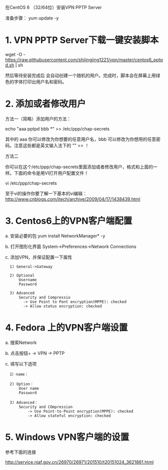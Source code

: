 在CentOS 6 （32/64位）安装VPN PPTP Server

准备步骤： yum update -y

# 1. VPN PPTP Server下载一键安装脚本

wget -O - https://raw.githubusercontent.com/shijingjing1221/vpn/master/centos6_pptpd.sh | sh

然后等待安装完成后 会自动创建一个随机的用户。完成时，脚本会在屏幕上用绿色的字体打印出用户名和密码。



# 2. 添加或者修改用户

方法一（简略）添加用户的方法：

echo "aaa pptpd bbb *"  >> /etc/ppp/chap-secrets

其中的 aaa 你可以修改为你想要的任意用户名，bbb 可以修改为你想用的任意密码。注意这些都是英文输入法下的 "" >>    ！

方法二

你可以在这个/etc/ppp/chap-secrets里面添加或者修改用户，格式和上面的一样。下面的命令是用VI打开用户配置文件！

vi /etc/ppp/chap-secrets

至于vi的操作你要了解一下基本的vi编辑：http://www.cnblogs.com/itech/archive/2009/04/17/1438439.html


# 3. Centos6上的VPN客户端配置

  a. 安装必要的包   yum install NetworkManager* -y
  
  b. 打开图形化界面 System->Preferences->Network Connections
  
  c. 添加VPN，并保证配置一下属性
  
      1) General->Gateway
      
      2) Optional
          Username
          Password
      
      3) Advanced
          Security and Compressio
            -> Use Point to Pont encryption(MPPE): checked
            -> Allow status encryption: checked
      
# 4. Fedora 上的VPN客户端设置

  a. 搜索Network
  
  b. 点击按钮+ -> VPN -> PPTP
  
  c. 填写以下选项
  
      1）name：
    
      2) Option：
          User name
          Password
        
      3) Advanced：
          Security and COmpression
              -> Use Point-to-Point encryption(MPPE): checked
              -> Allow stateful encryption: checked
        
# 5. Windows VPN客户端的设置
  参考下面的连接
  
  http://service.njaf.gov.cn/26970/26971/201510/t20151024_3621861.html
